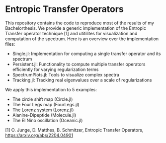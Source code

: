 # Entropic Transfer Operators 

This repository contains the code to reproduce most of the results of my Bachelorthesis. We provide a generic implementation of the Entropic Transfer operator technique [1] and utitilites for visualization and computation of the spectrum. Here is an overview over the implementation files:

- Single.jl: Implementation for computing a single transfer operator and its spectrum
- Persistent.jl: Functionality to compute multiple transfer operators efficiently for varying regularization terms
- SpectrumPlots.jl: Tools to visualize complex spectra
- Tracking.jl: Tracking real eigenvalues over a scale of regularizations

We apply this implementation to 5 examples:

- The circle shift map (Circle.jl)
- The Four Legs map (FourLegs.jl)
- The Lorenz system (Lorenz.jl)
- Alanine-Dipeptide (Molecule.jl)
- The El Nino oscillation (Oceanic.jl)


[1] O. Junge, D. Matthes, B. Schmitzer, Entropic Transfer Operators, https://arxiv.org/abs/2204.04901